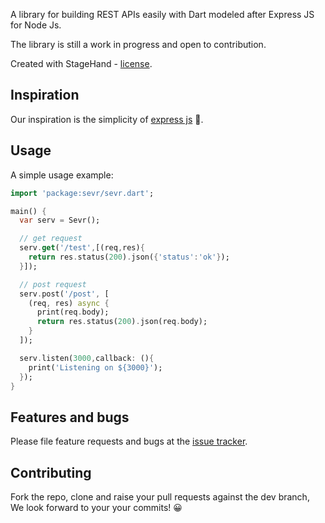 A library for building REST APIs easily with Dart modeled after Express JS for Node Js.

The library is still a work in progress and open to contribution.

Created with StageHand - [license](https://github.com/dart-lang/stagehand/blob/master/LICENSE).

## Inspiration

Our inspiration is the simplicity of [express js][express] 👏.

## Usage

A simple usage example:

```dart
import 'package:sevr/sevr.dart';

main() {
  var serv = Sevr();

  // get request
  serv.get('/test',[(req,res){
    return res.status(200).json({'status':'ok'});
  }]);

  // post request
  serv.post('/post', [
    (req, res) async {
      print(req.body);
      return res.status(200).json(req.body);
    }
  ]);

  serv.listen(3000,callback: (){
    print('Listening on ${3000}');
  });
}
```

## Features and bugs

Please file feature requests and bugs at the [issue tracker][tracker].

## Contributing

Fork the repo, clone and raise your pull requests against the dev branch, We look forward to your your commits! 😀

[tracker]: https://github.com/a-oboh/dart-sevr/issues
[express]: https://expressjs.com/
